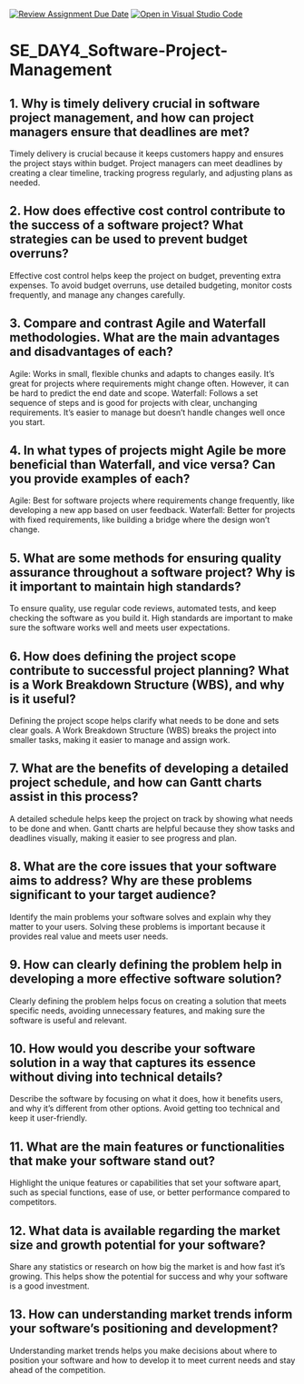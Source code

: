 [![Review Assignment Due Date](https://classroom.github.com/assets/deadline-readme-button-22041afd0340ce965d47ae6ef1cefeee28c7c493a6346c4f15d667ab976d596c.svg)](https://classroom.github.com/a/9pw6JKcu)
[![Open in Visual Studio Code](https://classroom.github.com/assets/open-in-vscode-2e0aaae1b6195c2367325f4f02e2d04e9abb55f0b24a779b69b11b9e10269abc.svg)](https://classroom.github.com/online_ide?assignment_repo_id=15661572&assignment_repo_type=AssignmentRepo)
# SE_DAY4_Software-Project-Management
## 1. Why is timely delivery crucial in software project management, and how can project managers ensure that deadlines are met?
Timely delivery is crucial because it keeps customers happy and ensures the project stays within budget. Project managers can meet deadlines by creating a clear timeline, tracking progress regularly, and adjusting plans as needed.

## 2. How does effective cost control contribute to the success of a software project? What strategies can be used to prevent budget overruns?
Effective cost control helps keep the project on budget, preventing extra expenses. To avoid budget overruns, use detailed budgeting, monitor costs frequently, and manage any changes carefully.

## 3. Compare and contrast Agile and Waterfall methodologies. What are the main advantages and disadvantages of each?
Agile: Works in small, flexible chunks and adapts to changes easily. It’s great for projects where requirements might change often. However, it can be hard to predict the end date and scope.
Waterfall: Follows a set sequence of steps and is good for projects with clear, unchanging requirements. It’s easier to manage but doesn’t handle changes well once you start.

## 4. In what types of projects might Agile be more beneficial than Waterfall, and vice versa? Can you provide examples of each?
Agile: Best for software projects where requirements change frequently, like developing a new app based on user feedback.
Waterfall: Better for projects with fixed requirements, like building a bridge where the design won’t change.

## 5. What are some methods for ensuring quality assurance throughout a software project? Why is it important to maintain high standards?
To ensure quality, use regular code reviews, automated tests, and keep checking the software as you build it. High standards are important to make sure the software works well and meets user expectations.

## 6. How does defining the project scope contribute to successful project planning? What is a Work Breakdown Structure (WBS), and why is it useful?
Defining the project scope helps clarify what needs to be done and sets clear goals. A Work Breakdown Structure (WBS) breaks the project into smaller tasks, making it easier to manage and assign work.

## 7. What are the benefits of developing a detailed project schedule, and how can Gantt charts assist in this process?
A detailed schedule helps keep the project on track by showing what needs to be done and when. Gantt charts are helpful because they show tasks and deadlines visually, making it easier to see progress and plan.

## 8. What are the core issues that your software aims to address? Why are these problems significant to your target audience?
Identify the main problems your software solves and explain why they matter to your users. Solving these problems is important because it provides real value and meets user needs.

## 9. How can clearly defining the problem help in developing a more effective software solution?
Clearly defining the problem helps focus on creating a solution that meets specific needs, avoiding unnecessary features, and making sure the software is useful and relevant.

## 10. How would you describe your software solution in a way that captures its essence without diving into technical details?
Describe the software by focusing on what it does, how it benefits users, and why it’s different from other options. Avoid getting too technical and keep it user-friendly.

## 11. What are the main features or functionalities that make your software stand out?
Highlight the unique features or capabilities that set your software apart, such as special functions, ease of use, or better performance compared to competitors.

## 12. What data is available regarding the market size and growth potential for your software?
Share any statistics or research on how big the market is and how fast it’s growing. This helps show the potential for success and why your software is a good investment.

## 13. How can understanding market trends inform your software’s positioning and development?
Understanding market trends helps you make decisions about where to position your software and how to develop it to meet current needs and stay ahead of the competition.
